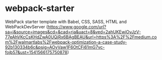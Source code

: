 # webpack-starter
WebPack starter template with Babel, CSS, SASS, HTML and WebPackDevServer
(https://www.google.com/url?sa=i&source=images&cd=&cad=rja&uact=8&ved=2ahUKEwiOvJzV-77eAhVKcCsKHdZwA0UQjRx6BAgBEAU&url=https%3A%2F%2Fmedium.com%2Fwalmartlabs%2Fwebpack-optimization-a-case-study-92b130334b6c&psig=AOvVaw1F6OtCFi61mG7vc-fojb57&ust=1541566175750878)
